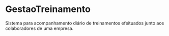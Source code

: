 # GestaoTreinamento
Sistema para acompanhamento diário de treinamentos efeituados junto aos colaboradores de uma empresa.
